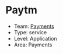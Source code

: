 # Paytm
* Team: [Payments](./../teams/payments.md)
* Type: service
* Level: Application
* Area: Payments
